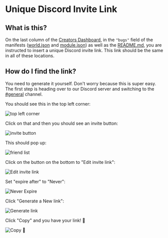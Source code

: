 # Unique Discord Invite Link

## What is this?

On the last column of the [Creators Dashboard](https://docs.google.com/spreadsheets/d/18WjJD0-mmqIgs6Lqko40Jp22uwwaDAuHK32r_Z__KXs/edit), in the `"bugs"` field of the manifests ([world.json](https://github.com/World-Smiths/template-world/blob/main/world/world.json) and [module.json](https://github.com/World-Smiths/template-world/blob/main/world/module.json)) as well as the [README.md](https://github.com/World-Smiths/template-world/blob/main/README.md), you are instructed to insert a unique Discord invite link.
This link should be the same in all of these locations.

## How do I find the link?

You need to generate it yourself. Don't worry because this is super easy. The first step is heading over to our Discord server and switching to the [#general](https://discord.com/channels/873379131646160896/873379131646160899) channel.

You should see this in the top left corner:

![top left corner](https://i.imgur.com/9oT57ru.png)

Click on that and then you should see an invite button:

![invite button](https://i.imgur.com/EzFzzCk.png)

This should pop up:

![friend list](https://i.imgur.com/Kq29kuS.png)

Click on the button on the bottom to "Edit invite link":

![Edit invite link](https://i.imgur.com/2aC44QN.png)

Set "expire after" to "Never":

![Never Expire](https://i.imgur.com/83zYQ0g.png)

Click "Generate a New link":

![Generate link](https://i.imgur.com/XpxIE82.png)

Click "Copy" and you have your link! 🥳

![Copy 🥳](https://i.imgur.com/b8UkBw1.png)